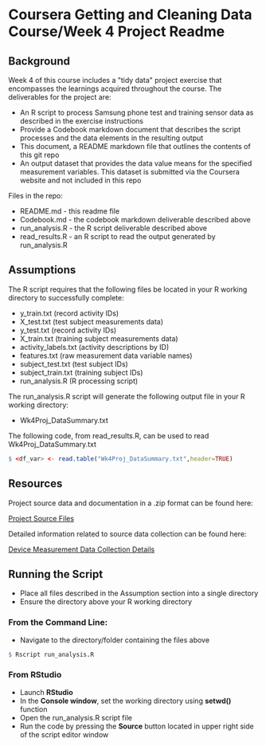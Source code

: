 # Coursera Getting and Cleaning Data Course/Week 4 Project Readme

## Background

Week 4 of this course includes a "tidy data" project exercise that encompasses the learnings acquired throughout the course.  The deliverables for the project are:

 * An R script to process Samsung phone test and training sensor data as described in the exercise instructions
 * Provide a Codebook markdown document that describes the script processes and the data elements in the resulting output
 * This document, a README markdown file that outlines the contents of this git repo
 * An output dataset that provides the data value means for the specified measurement variables.  This dataset is submitted via the Coursera website and not included in this repo
 
Files in the repo:
* README.md - this readme file
* Codebook.md - the codebook markdown deliverable described above
* run_analysis.R - the R script deliverable described above
* read_results.R - an R script to read the output generated by run_analysis.R

## Assumptions

The R script requires that the following files be located in your R working directory to successfully complete:
* y_train.txt (record activity IDs)
* X_test.txt (test subject measurements data)
* y_test.txt (record activity IDs)
* X_train.txt (training subject measurements data)
* activity_labels.txt (activity descriptions by ID)
* features.txt (raw measurement data variable names)
* subject_test.txt (test subject IDs)
* subject_train.txt (training subject IDs)
* run_analysis.R (R processing script)

The run_analysis.R script will generate the following output file in your R working directory:
* Wk4Proj_DataSummary.txt

The following code, from read_results.R, can be used to read Wk4Proj_DataSummary.txt

```R
$ <df_var> <- read.table("Wk4Proj_DataSummary.txt",header=TRUE)
```

## Resources

Project source data and documentation in a .zip format can be found here:

[Project Source Files](https://d396qusza40orc.cloudfront.net/getdata%2Fprojectfiles%2FUCI%20HAR%20Dataset.zip)

Detailed information related to source data collection can be found here:

[Device Measurement Data Collection Details](http://archive.ics.uci.edu/ml/datasets/Human+Activity+Recognition+Using+Smartphones)

## Running the Script

* Place all files described in the Assumption section into a single directory
* Ensure the directory above your R working directory

### From the Command Line:

* Navigate to the directory/folder containing the files above

```R
$ Rscript run_analysis.R
```

### From RStudio

* Launch **RStudio**
* In the **Console window**, set the working directory using **setwd()** function
* Open the run_analysis.R script file
* Run the code by pressing the **Source** button located in upper right side of the script editor window
